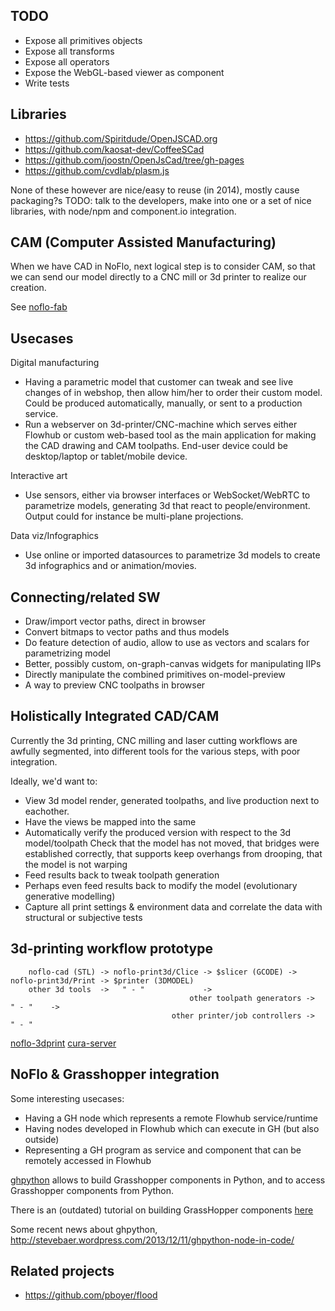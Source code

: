 
TODO
---------
* Expose all primitives objects
* Expose all transforms
* Expose all operators
* Expose the WebGL-based viewer as component
* Write tests

Libraries
-----------
* https://github.com/Spiritdude/OpenJSCAD.org
* https://github.com/kaosat-dev/CoffeeSCad
* https://github.com/joostn/OpenJsCad/tree/gh-pages
* https://github.com/cvdlab/plasm.js

None of these however are nice/easy to reuse (in 2014), mostly cause packaging?s
TODO: talk to the developers, make into one or a set of nice libraries,
with node/npm and component.io integration.

CAM (Computer Assisted Manufacturing)
----------------------------------
When we have CAD in NoFlo, next logical step is to consider CAM,
so that we can send our model directly to a CNC mill or 3d printer to realize our creation.

See [noflo-fab](http://github.com/jonnor/noflo-fab)

Usecases
----------

Digital manufacturing
* Having a parametric model that customer can tweak and see live changes of in webshop, then
allow him/her to order their custom model. Could be produced automatically, manually, or sent to a production service.
* Run a webserver on 3d-printer/CNC-machine which serves either Flowhub or custom web-based tool as the main
application for making the CAD drawing and CAM toolpaths. End-user device could be desktop/laptop or tablet/mobile device.

Interactive art
* Use sensors, either via browser interfaces or WebSocket/WebRTC to parametrize models, generating 3d that react to people/environment.
Output could for instance be multi-plane projections.

Data viz/Infographics
* Use online or imported datasources to parametrize 3d models to create 3d infographics and or animation/movies.


Connecting/related SW
--------------
* Draw/import vector paths, direct in browser
* Convert bitmaps to vector paths and thus models
* Do feature detection of audio, allow to use as vectors and scalars for parametrizing model
* Better, possibly custom, on-graph-canvas widgets for manipulating IIPs
* Directly manipulate the combined primitives on-model-preview
* A way to preview CNC toolpaths in browser


Holistically Integrated CAD/CAM
---------------------------------
Currently the 3d printing, CNC milling and laser cutting workflows are
awfully segmented, into different tools for the various steps, with poor integration.

Ideally, we'd want to:
* View 3d model render, generated toolpaths, and live production next to eachother.
* Have the views be mapped into the same 
* Automatically verify the produced version with respect to the 3d model/toolpath
Check that the model has not moved, that bridges were established correctly, that supports
keep overhangs from drooping, that the model is not warping
* Feed results back to tweak toolpath generation
* Perhaps even feed results back to modify the model (evolutionary generative modelling)
* Capture all print settings & environment data and correlate the data with structural or subjective tests


3d-printing workflow prototype
---------------------

        noflo-cad (STL) -> noflo-print3d/Clice -> $slicer (GCODE) -> noflo-print3d/Print -> $printer (3DMODEL)
        other 3d tools  ->   " - "             ->
                                            other toolpath generators ->      " - "    ->
                                        other printer/job controllers ->      " - "

[noflo-3dprint](http://github.com/jonnor/noflo-3dprint)
[cura-server](http://github.com/jonnor/CuraServer)


NoFlo & Grasshopper integration
-----------------------------------

Some interesting usecases:

* Having a GH node which represents a remote Flowhub service/runtime
* Having nodes developed in Flowhub which can execute in GH (but also outside)
* Representing a GH program as service and component that can be remotely accessed in Flowhub

[ghpython](https://github.com/mcneel/ghpython) allows to build Grasshopper components in Python,
and to access Grasshopper components from Python.

There is an (outdated) tutorial on building GrassHopper components
[here](http://www.grasshopper3d.com/forum/topics/guide-to-creating-custom)

Some recent news about ghpython, http://stevebaer.wordpress.com/2013/12/11/ghpython-node-in-code/


Related projects
-----------------
* https://github.com/pboyer/flood

